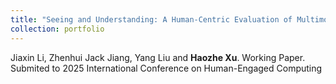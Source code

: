 ```yaml
---
title: "Seeing and Understanding: A Human-Centric Evaluation of Multimodal Language Models in Chinese Contexts"
collection: portfolio
---
```

Jiaxin Li, Zhenhui Jack Jiang, Yang Liu and **Haozhe Xu**. Working Paper. Submited to 2025 International Conference on Human-Engaged Computing
